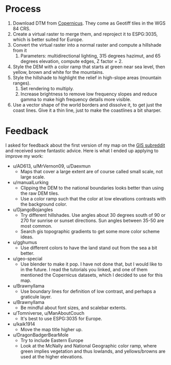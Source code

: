 # Process
1. Download DTM from [Copernicus](https://ec.europa.eu/eurostat/web/gisco/geodata/reference-data/elevation/copernicus-dem/elevation). They come as Geotiff tiles in the WGS 84 CRS.
2. Create a virtual raster to merge them, and reproject it to ESPG:3035, which is better suited for Europe.
3. Convert the virtual raster into a normal raster and compute a hillshade from it
	1. Parameters: multidirectional lighting, 315 degrees hazimut, and 65 degrees elevation, compute edges, Z factor = 2.
4. Style the DEM with a color ramp that starts at green near sea level, then yellow, brown and white for the mountains.
5. Style the hillshade to highlight the relief in high-slope areas (mountain ranges).
	1. Set rendering to multiply.
	2. Increase brightness to remove low frequency slopes and reduce gamma to make high frequency details more visible.
6. Use a vector shape of the world borders and dissolve it, to get just the coast lines. Give it a thin line, just to make the coastlines a bit sharper.

# Feedback
I asked for feedback about the first version of my map on the [GIS subreddit](https://www.reddit.com/r/gis/comments/12yibzz/first_time_making_a_topographic_map_at_a_large/) and received some fantastic advice. Here is what I ended up applying to improve my work:

- u/AD613, u/MrVernon09, u/Daexmun
	- Maps that cover a large extent are of course called small scale, not large scale.
- u/manualLurking
	- Clipping the DEM to the national boundaries looks better than using the raw DEM tiles.
	- Use a color ramp such that the color at low elevations contrasts with the background color.
- u/DjangoBojangles
	- Try different hillshades. Use angles about 30 degrees south of 90 or 270 for sunrise or sunset directions. Sun angles between 35-50 are most common.
	- Search gis topographic gradients to get some more color scheme ideas.
- u/gghumus
	- Use different colors to have the land stand out from the sea a bit better.
- u/geo-special
	- Use blender to make it pop. I have not done that, but I would like to in the future. I read the tutorials you linked, and one of them mentioned the Copernicus datasets, which I decided to use for this map. 
- u/Brawnyllama
	- Use boundary lines for definition of low contrast, and perhaps a graticule layer.
- u/Brawnyllama
	- Be mindful about font sizes, and scalebar extents.
- u/Tomniverse, u/ManAboutCouch
	- It's best to use ESPG:3035 for Europe.
- u/kaik1914
	- Move the map title higher up.
- u/DragonBadgerBearMole
	- Try to include Eastern Europe
	- Look at the McNally and National Geographic color ramp, where green implies vegetation and thus lowlands, and yellows/browns are used at the higher elevations.
